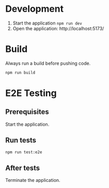 # Development
1. Start the application ```npm run dev```
2. Open the application: http://localhost:5173/

# Build
Always run a build before pushing code.
```sh
npm run build
```

# E2E Testing
## Prerequisites
Start the application.
## Run tests
```sh
npm run test:e2e
```
## After tests
Terminate the application.
